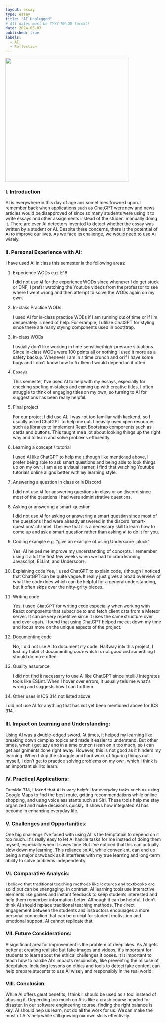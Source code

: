 ```yaml
---
layout: essay
type: essay
title: "AI Unplugged"
# All dates must be YYYY-MM-DD format!
date: 2024-05-07
published: true
labels:
  - AI
  - Reflection
---
```


<img align="center" 
  width="400px" 
  src="../img/ai/reflect-ai.png" 
  class="img-thumbnail" >
     
### I. Introduction

AI is everywhere in this day of age and sometimes frowned upon. I remember back when applications such as ChatGPT were new and news articles would be disapproved of since so many students were using it to write essays and other assignments instead of the student manually doing it. There are even AI detectors invented to detect whether the essay was written by a student or AI. Despite these concerns, there is the potential of AI to improve our lives. As we face its challenge, we would need to use AI wisely. 

### II. Personal Experience with AI:
I have used AI in class this semester in the following areas:

1. Experience WODs e.g. E18

   I did not use AI for the experience WODs since whenever I do get stuck or DNF, I prefer watching the Youtube videos from the professor to see where I went wrong and then attempt to solve the WODs again on my own.

2. In-class Practice WODs

   I used AI for in-class practice WODs if I am running out of time or if I’m desperately in need of help. For example, I utilize ChatGPT for styling since there are many styling components used in bootstrap.

3. In-class WODs

   I usually don’t like working in time-sensitive/high-pressure situations. Since in-class WODs were 100 points all or nothing I used it more as a safety backup. Whenever I am in a time crunch and or if I have some bugs and I don’t know how to fix them I would depend on it often.

4. Essays

   This semester, I've used AI to help with my essays, especially for checking spelling mistakes and coming up with creative titles. I often struggle to think of engaging titles on my own, so turning to AI for suggestions has been really helpful.

5. Final project

   For our project I did use AI. I was not too familiar with backend, so I usually asked ChatGPT to help me out. I heavily used open resources such as libraries to implement React Bootstrap components such as cards and buttons. This taught me a lot about looking things up the right way and to learn and solve problems efficiently.

6. Learning a concept / tutorial

   I used AI like ChatGPT to help me although like mentioned above, I prefer being able to ask smart questions and being able to look things up on my own. I am also a visual learner, I find that watching Youtube tutorials online aligns better with my learning style.

7. Answering a question in class or in Discord

   I did not use AI for answering questions in class or on discord since most of the questions I had were administrative questions.

8. Asking or answering a smart-question

   I did not use AI for asking or answering a smart question since most of the questions I had were already answered in the discord ‘smart-questions’ channel. I believe that it is a necessary skill to learn how to come up and ask a smart question rather than asking AI to do it for you.

9. Coding example e.g. “give an example of using Underscore .pluck”

   Yes, AI helped me improve my understanding of concepts. I remember using it a lot the first few weeks when we had to cram learning Javascript, ESLint, and Underscore.

10. Explaining code
    Yes, I used ChatGPT to explain code, although I noticed that ChatGPT can be quite vague. It really just gives a broad overview of what the code does which can be helpful for a general understanding, but it often skips over the nitty-gritty pieces.

11. Writing code

    Yes, I used ChatGPT for writing code especially when working with React components that subscribe to and fetch client data from a Meteor server. It can be very repetitive since it uses the same structure over and over again. I found that using ChatGPT helped me cut down my time and focus more on the unique aspects of the project.

12. Documenting code

    No, I did not use AI to document my code. Halfway into this project, I lost my habit of documenting code which is not good and something I should do more often.

13. Quality assurance

    I did not find it necessary to use AI like ChatGPT since IntelliJ integrates tools like ESLint. When I hover over errors, it usually tells me what's wrong and suggests how I can fix them.

14. Other uses in ICS 314 not listed above

I did not use AI for anything that has not yet been mentioned above for ICS 314.

### III. Impact on Learning and Understanding:

Using AI was a double-edged sword. At times, it helped my learning like breaking down complex topics and made it easier to understand. But other times, when I get lazy and in a time crunch I lean on it too much, so I can get assignments done right away. However, this is not good as it hinders my learning. When I skip the struggle and hard work of figuring things out myself, I don’t get to practice solving problems on my own, which I think is an important skill to learn. 


### IV. Practical Applications:

Outside 314, I found that AI is very helpful for everyday tasks such as using Google Maps to find the best route, getting recommendations while online shopping, and using voice assistants such as Siri. These tools help me stay organized and make decisions quickly. It shows how integrated AI has become in enhancing everyday life. 

### V. Challenges and Opportunities:

One big challenge I've faced with using AI is the temptation to depend on it too much. It's really easy to let AI handle tasks for me instead of doing them myself, especially when it saves time. But I've noticed that this can actually slow down my learning. This reliance on AI, while convenient, can end up being a major drawback as it interferes with my true learning and long-term ability to solve problems independently.

### VI. Comparative Analysis:

I believe that traditional teaching methods like lectures and textbooks are solid but can be unengaging. In contrast, AI learning tools use interactive elements like games and instant feedback to keep students interested and help them remember information better. Although it can be helpful, I don’t think AI should replace traditional teaching methods. The direct engagement between the students and instructors encourages a more personal connection that can be crucial for student motivation and emotional support. AI cannot replicate that. 

### VII. Future Considerations:

A significant area for improvement is the problem of deepfakes. As AI gets better at creating realistic but fake images and videos, it's important for students to learn about the ethical challenges it poses. It is important to teach how to handle AI’s impacts responsibly, like preventing the misuse of deepfakes. Including lessons on ethics and tools to detect fake content can help prepare students to use AI wisely and responsibly in the real world.

### VIII. Conclusion:

While AI offers great benefits, I think it should be used as a tool instead of abusing it. Depending too much on AI is like a crash course headed for disaster. In our software engineering course, finding the right balance is key. AI should help us learn, not do all the work for us. We can make the most of AI's help while still growing our own skills effectively. 
